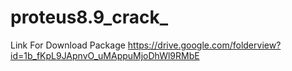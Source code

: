 # proteus8.9_crack_
Link For Download Package
https://drive.google.com/folderview?id=1b_fKpL9JApnvO_uMAppuMjoDhWl9RMbE

